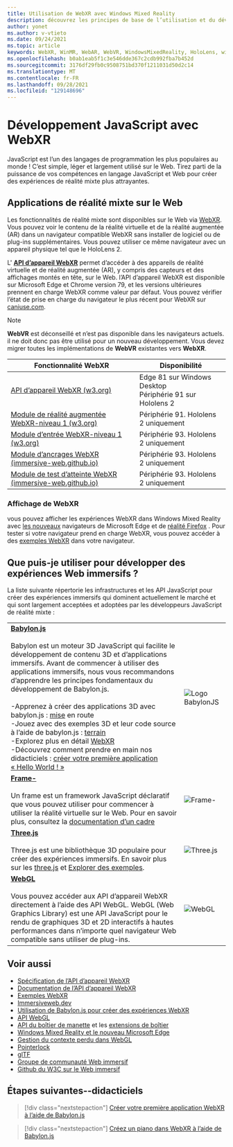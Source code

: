 ```yaml
---
title: Utilisation de WebXR avec Windows Mixed Reality
description: découvrez les principes de base de l’utilisation et du développement d’applications WebXR s’exécutant sur Windows Mixed Reality des casques immersifs.
author: yonet
ms.author: v-vtieto
ms.date: 09/24/2021
ms.topic: article
keywords: WebXR, WinMR, WebAR, WebVR, WindowsMixedReality, HoloLens, windows mixed reality, web vr, web xr, web mr, web ar, 360, 360 video, 360 vidéos, 360 photo, 360 photos, 360 content, internet immersif, immersiveweb, IW
ms.openlocfilehash: b0ab1eab5f1c3e546dde367c2cdb992fba7b452d
ms.sourcegitcommit: 3176df29fb0c9508751bd370f1211031d50d2c14
ms.translationtype: MT
ms.contentlocale: fr-FR
ms.lasthandoff: 09/28/2021
ms.locfileid: "129148696"
---
```

# <a name="javascript-development-with-webxr"></a>Développement JavaScript avec WebXR

JavaScript est l’un des langages de programmation les plus populaires au monde ! C’est simple, léger et largement utilisé sur le Web. Tirez parti de la puissance de vos compétences en langage JavaScript et Web pour créer des expériences de réalité mixte plus attrayantes.

## <a name="mixed-reality-applications-on-the-web"></a>Applications de réalité mixte sur le Web

Les fonctionnalités de réalité mixte sont disponibles sur le Web via [WebXR](webxr-overview.md). Vous pouvez voir le contenu de la réalité virtuelle et de la réalité augmentée (AR) dans un navigateur compatible WebXR sans installer de logiciel ou de plug-ins supplémentaires. Vous pouvez utiliser ce même navigateur avec un appareil physique tel que le HoloLens 2.

L' [**API d’appareil WebXR**](https://www.w3.org/TR/webxr/) permet d’accéder à des appareils de réalité virtuelle et de réalité augmentée (AR), y compris des capteurs et des affichages montés en tête, sur le Web. l’API d’appareil WebXR est disponible sur Microsoft Edge et Chrome version 79, et les versions ultérieures prennent en charge WebXR comme valeur par défaut. Vous pouvez vérifier l’état de prise en charge du navigateur le plus récent pour WebXR sur [caniuse.com](https://caniuse.com/#search=webxr).

> [!NOTE]
> **WebVR** est déconseillé et n’est pas disponible dans les navigateurs actuels. il ne doit donc pas être utilisé pour un nouveau développement. Vous devez migrer toutes les implémentations de **WebVR** existantes vers **WebXR**.

| Fonctionnalité WebXR | Disponibilité |
|---------|---------|
|[API d’appareil WebXR (w3.org)](https://www.w3.org/TR/webxr/) | Edge 81 sur Windows Desktop <br>Périphérie 91 sur Hololens 2|
|[Module de réalité augmentée WebXR-niveau 1 (w3.org)](https://www.w3.org/TR/webxr-ar-module-1/)|Périphérie 91. Hololens 2 uniquement|
|[Module d’entrée WebXR-niveau 1 (w3.org)](https://www.w3.org/TR/webxr-hand-input-1/)|Périphérie 93. Hololens 2 uniquement|
|[Module d’ancrages WebXR (immersive-web.github.io)](https://immersive-web.github.io/anchors/)|Périphérie 93. Hololens 2 uniquement|
|[Module de test d’atteinte WebXR (immersive-web.github.io)](https://immersive-web.github.io/hit-test/)|Périphérie 93. Hololens 2 uniquement |

### <a name="viewing-webxr"></a>Affichage de WebXR

vous pouvez afficher les expériences WebXR dans Windows Mixed Reality avec [les nouveaux](../../whats-new/new-microsoft-edge.md) navigateurs de Microsoft Edge et de [réalité Firefox](https://mixedreality.mozilla.org/firefox-reality/) .
Pour tester si votre navigateur prend en charge WebXR, vous pouvez accéder à des [exemples WebXR](https://immersive-web.github.io/webxr-samples/) dans votre navigateur.

## <a name="what-can-i-use-to-develop-immersive-web-experiences"></a>Que puis-je utiliser pour développer des expériences Web immersifs ?

La liste suivante répertorie les infrastructures et les API JavaScript pour créer des expériences immersifs qui dominent actuellement le marché et qui sont largement acceptées et adoptées par les développeurs JavaScript de réalité mixte :

|  |  |
| --- | --- |
|[**Babylon.js**](https://doc.babylonjs.com/)<br/><br/> Babylon est un moteur 3D JavaScript qui facilite le développement de contenu 3D et d’applications immersifs. Avant de commencer à utiliser des applications immersifs, nous vous recommandons d’apprendre les principes fondamentaux du développement de Babylon.js.<br/><br/>-Apprenez à créer des applications 3D avec babylon.js : [mise](https://doc.babylonjs.com/start) en route<br/>-Jouez avec des exemples 3D et leur code source à l’aide de babylon.js : [terrain](https://doc.babylonjs.com/examples/)<br/>-Explorez plus en détail [WebXR](https://doc.babylonjs.com/divingDeeper/webXR)<br/>-Découvrez comment prendre en main nos didacticiels : [créer votre première application « Hello World ! »](tutorials/babylonjs-webxr-helloworld/introduction-01.md)|![Logo BabylonJS](images/babylon.js.example.png) |
|[**Frame-**](https://aframe.io/) <br/><br/>Un frame est un framework JavaScript déclaratif que vous pouvez utiliser pour commencer à utiliser la réalité virtuelle sur le Web. Pour en savoir plus, consultez la [documentation d’un cadre](https://aframe.io/docs/1.2.0/introduction/) |![Frame-](images/a-frame.example.png)  |
|[**Three.js**](https://threejs.org) <br/><br/>Three.js est une bibliothèque 3D populaire pour créer des expériences immersifs. En savoir plus sur les [three.js](https://threejs.org/docs/index.html#manual/en/introduction/Creating-a-scene) et [Explorer des exemples](https://threejs.org/examples/#webgl_animation_cloth). |![Three.js](images/three.js.example.png)  |
|[**WebGL**](https://developer.mozilla.org/en-US/docs/Web/API/WebGL_API)  <br/><br/>Vous pouvez accéder aux API d’appareil WebXR directement à l’aide des API WebGL. WebGL (Web Graphics Library) est une API JavaScript pour le rendu de graphiques 3D et 2D interactifs à hautes performances dans n’importe quel navigateur Web compatible sans utiliser de plug-ins. |![WebGL](images/webgl.example.png)  |

## <a name="see-also"></a>Voir aussi

* [Spécification de l’API d’appareil WebXR](https://immersive-web.github.io/webxr/)
* [Documentation de l’API d’appareil WebXR](https://developer.mozilla.org/en-US/docs/Web/API/WebXR_Device_API)
* [Exemples WebXR](https://immersive-web.github.io/webxr-samples/)
* [Immersiveweb.dev](https://immersiveweb.dev/)
* [Utilisation de Babylon.js pour créer des expériences WebXR](https://doc.babylonjs.com/how_to/introduction_to_webxr)
* [API WebGL](/previous-versions/windows/internet-explorer/ie-developer/dev-guides/bg182648(v=vs.85))
* [API du boîtier de manette](https://msdn.microsoft.com/library/dn743630(v=vs.85).aspx) et les [extensions de boîtier](https://w3c.github.io/gamepad/extensions.html)
* [Windows Mixed Reality et le nouveau Microsoft Edge](../../whats-new/new-microsoft-edge.md)
* [Gestion du contexte perdu dans WebGL](https://www.khronos.org/webgl/wiki/HandlingContextLost)
* [Pointerlock](https://www.w3.org/TR/pointerlock/)
* [glTF](https://www.khronos.org/gltf)
* [Groupe de communauté Web immersif](https://www.w3.org/community/immersive-web/)
* [Github du W3C sur le Web immersif](https://github.com/immersive-web)

## <a name="next-steps--tutorials"></a>Étapes suivantes--didacticiels

> [!div class="nextstepaction"]
> [Créer votre première application WebXR à l’aide de Babylon.js](tutorials/babylonjs-webxr-helloworld/introduction-01.md)

> [!div class="nextstepaction"]
> [Créez un piano dans WebXR à l’aide de Babylon.js](tutorials/babylonjs-webxr-piano/introduction-01.md)
